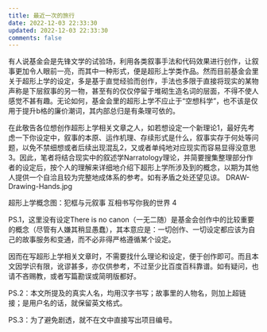 ```yaml
---
title: 最近一次的旅行
date: 2022-12-03 22:33:30
updated: 2022-12-03 22:33:30
comments: false
---
```

有人说基金会是先锋文学的试验场，利用各类叙事手法和代码效果进行创作，让叙事更加令人眼前一亮，而其中一种形式，便是超形上学类作品。然而目前基金会里关于超形上学的设定，多是基于直觉经验而创作，手法也多限于直接将现实的某物声称是下层叙事的另一物，甚至有的仅仅停留于堆砌生造名词的层面，不得不使人感觉不甚有趣。无论如何，基金会里的超形上学不应止于“空想科学”，也不该是仅用于提升b格的廉价潮词，其内部总归是有条理可依的。

在此敬告各位想创作超形上学相关文章之人，如若想设定一个新理论1，最好先考虑一下你设定中，叙事的本原、运作机理、存续形式是什么，叙事实存于何处等问题，以免不禁细想或者后续出现混乱2，又或者单纯地对应现实而容易显得没意思3。因此，笔者将结合现实中的叙述学Narratology理论，并简要搜集整理部分作者的设定后，按个人的理解来详细地介绍下超形上学所涉及到的概念，以期为其他人提供一个自洽且较为完整地成体系的参考。如有矛盾之处还望见谅。
DRAW-Drawing-Hands.jpg

超形上学概念图：犯框与元叙事
互相书写你我的世界 4 

PS.1，这里没有设定There is no canon（一无二随）是基金会创作中的比较重要的概念（尽管有人嫌其稍显愚蠢），其本意应是：一切创作、一切设定都应该为自己的故事服务和变通，而不必非得严格遵循某个设定。

因而在写超形上学相关文章时，不需要找什么理论和设定，便于创作即可。而且本文因学识有限，讹谬甚多，亦仅供参考，不过至少比百度百科靠谱。如有疑问，也请不吝赐教，或者写篇勘误或简明版都好。

PS.2：本文所提及的真实人名，均用汉字书写；故事里的人物名，则加上超链接；是用户名的话，就保留英文格式。

PS.3：为了避免剧透，就不在文中直接写出项目编号。